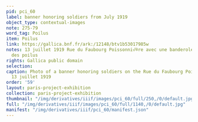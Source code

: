 ```yaml
---
pid: pci_60
label: banner honoring soldiers from July 1919
object_type: contextual-images
note: 275-79
word_tag: Poilus
item: Poilus
link: https://gallica.bnf.fr/ark:/12148/btv1b53017985w
notes: 13 juillet 1919 Rue du Faubourg Poissonni√®re avec une banderole en l'honneur
  des poilus
rights: Gallica public domain
selection: 
caption: Photo of a banner honoring soldiers on the Rue du Faubourg Poissonnière on
  13 juillet 1919
order: '59'
layout: paris-project-exhibition
collection: paris-project-exhibition
thumbnail: "/img/derivatives/iiif/images/pci_60/full/250,/0/default.jpg"
full: "/img/derivatives/iiif/images/pci_60/full/1140,/0/default.jpg"
manifest: "/img/derivatives/iiif/pci_60/manifest.json"
---
```


